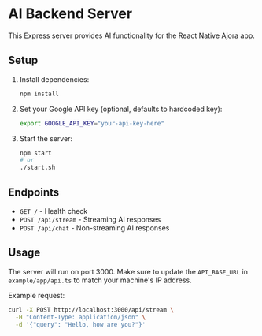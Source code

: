 # AI Backend Server

This Express server provides AI functionality for the React Native Ajora app.

## Setup

1. Install dependencies:

   ```bash
   npm install
   ```

2. Set your Google API key (optional, defaults to hardcoded key):

   ```bash
   export GOOGLE_API_KEY="your-api-key-here"
   ```

3. Start the server:
   ```bash
   npm start
   # or
   ./start.sh
   ```

## Endpoints

- `GET /` - Health check
- `POST /api/stream` - Streaming AI responses
- `POST /api/chat` - Non-streaming AI responses

## Usage

The server will run on port 3000. Make sure to update the `API_BASE_URL` in `example/app/api.ts` to match your machine's IP address.

Example request:

```bash
curl -X POST http://localhost:3000/api/stream \
  -H "Content-Type: application/json" \
  -d '{"query": "Hello, how are you?"}'
```
